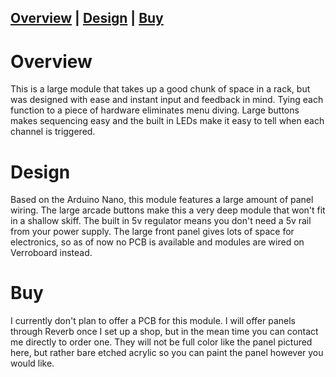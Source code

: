 ## [Overview](#overview) | [Design](#design) | [Buy](#buy)

# Overview

This is a large module that takes up a good chunk of space in a rack, but was designed with ease and instant input and feedback in mind. Tying each function to a piece of hardware eliminates menu diving. Large buttons makes sequencing easy and the built in LEDs make it easy to tell when each channel is triggered. 
# Design

Based on the Arduino Nano, this module features a large amount of panel wiring. The large arcade buttons make this a very deep module that won't fit in a shallow skiff. The built in 5v regulator means you don't need a 5v rail from your power supply. The large front panel gives lots of space for electronics, so as of now no PCB is available and modules are wired on Verroboard instead.

# Buy

I currently don't plan to offer a PCB for this module. I will offer panels through Reverb once I set up a shop, but in the mean time you can contact me directly to order one. They will not be full color like the panel pictured here, but rather bare etched acrylic so you can paint the panel however you would like.
